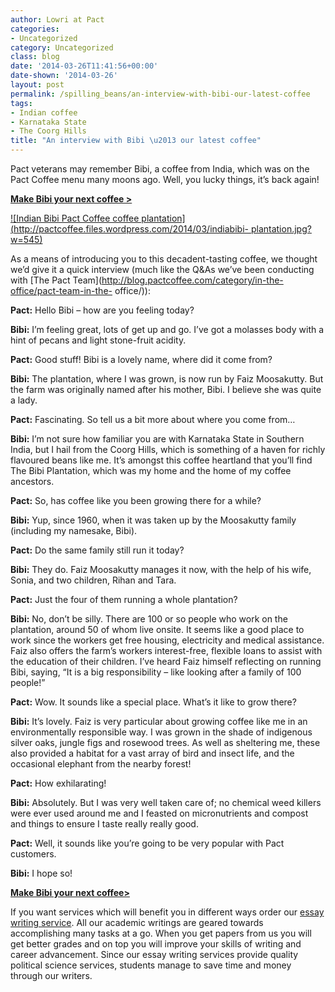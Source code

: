 ```yaml
---
author: Lowri at Pact
categories:
- Uncategorized
category: Uncategorized
class: blog
date: '2014-03-26T11:41:56+00:00'
date-shown: '2014-03-26'
layout: post
permalink: /spilling_beans/an-interview-with-bibi-our-latest-coffee
tags:
- Indian coffee
- Karnataka State
- The Coorg Hills
title: "An interview with Bibi \u2013 our latest coffee"
---
```


Pact veterans may remember Bibi, a coffee from India, which was on the Pact
Coffee menu many moons ago. Well, you lucky things, it’s back again!

[**Make Bibi your next coffee >**](https://www.pactcoffee.com/coffees)

[![Indian Bibi Pact Coffee coffee
plantation](http://pactcoffee.files.wordpress.com/2014/03/indiabibi-
plantation.jpg?w=545)](https://www.pactcoffee.com/coffees)

As a means of introducing you to this decadent-tasting coffee, we thought we’d
give it a quick interview (much like the Q&As we’ve been conducting with [The
Pact Team](http://blog.pactcoffee.com/category/in-the-office/pact-team-in-the-
office/)):

**Pact:** Hello Bibi – how are you feeling today?

**Bibi:** I’m feeling great, lots of get up and go. I’ve got a molasses body
with a hint of pecans and light stone-fruit acidity.

**Pact:** Good stuff! Bibi is a lovely name, where did it come from?

**Bibi:** The plantation, where I was grown, is now run by Faiz Moosakutty.
But the farm was originally named after his mother, Bibi. I believe she was
quite a lady.

**Pact:** Fascinating. So tell us a bit more about where you come from…

**Bibi:** I’m not sure how familiar you are with Karnataka State in Southern
India, but I hail from the Coorg Hills, which is something of a haven for
richly flavoured beans like me. It’s amongst this coffee heartland that you’ll
find The Bibi Plantation, which was my home and the home of my coffee
ancestors.

**Pact:** So, has coffee like you been growing there for a while?

**Bibi:** Yup, since 1960, when it was taken up by the Moosakutty family
(including my namesake, Bibi).

**Pact:** Do the same family still run it today?

**Bibi:** They do. Faiz Moosakutty manages it now, with the help of his wife,
Sonia, and two children, Rihan and Tara.

**Pact:** Just the four of them running a whole plantation?

**Bibi:** No, don’t be silly. There are 100 or so people who work on the
plantation, around 50 of whom live onsite. It seems like a good place to work
since the workers get free housing, electricity and medical assistance. Faiz
also offers the farm’s workers interest-free, flexible loans to assist with
the education of their children. I’ve heard Faiz himself reflecting on running
Bibi, saying, “It is a big responsibility – like looking after a family of 100
people!”

**Pact:** Wow. It sounds like a special place. What’s it like to grow there?

**Bibi:** It’s lovely. Faiz is very particular about growing coffee like me in
an environmentally responsible way. I was grown in the shade of indigenous
silver oaks, jungle figs and rosewood trees. As well as sheltering me, these
also provided a habitat for a vast array of bird and insect life, and the
occasional elephant from the nearby forest!

**Pact:** How exhilarating!

**Bibi:** Absolutely. But I was very well taken care of; no chemical weed
killers were ever used around me and I feasted on micronutrients and compost
and things to ensure I taste really really good.

**Pact:** Well, it sounds like you’re going to be very popular with Pact
customers.

**Bibi:** I hope so!

****[Make Bibi your next coffee>](https://www.pactcoffee.com/coffees)****

If you want services which will benefit you in different ways order our [essay
writing service](http://essaystore.org/). All our academic writings are geared
towards accomplishing many tasks at a go. When you get papers from us you will
get better grades and on top you will improve your skills of writing and
career advancement. Since our essay writing services provide quality political
science services, students manage to save time and money through our writers.